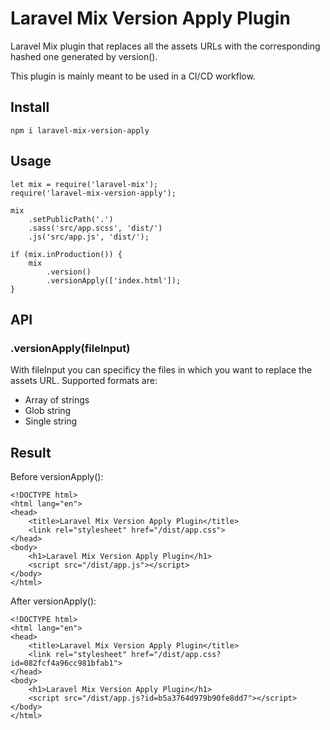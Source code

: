 # Laravel Mix Version Apply Plugin
Laravel Mix plugin that replaces all the assets URLs with the corresponding hashed one generated by version().

This plugin is mainly meant to be used in a CI/CD workflow.

## Install

```
npm i laravel-mix-version-apply
```

## Usage

```
let mix = require('laravel-mix');
require('laravel-mix-version-apply');

mix 
    .setPublicPath('.')
    .sass('src/app.scss', 'dist/')
    .js('src/app.js', 'dist/');

if (mix.inProduction()) {
    mix
        .version()
        .versionApply(['index.html']);
}
```

## API

### .versionApply(fileInput)
With fileInput you can specificy the files in which you want to replace the assets URL. Supported formats are:

* Array of strings
* Glob string
* Single string


## Result

Before versionApply():

```
<!DOCTYPE html>
<html lang="en">
<head>
    <title>Laravel Mix Version Apply Plugin</title>
    <link rel="stylesheet" href="/dist/app.css">
</head>
<body>
    <h1>Laravel Mix Version Apply Plugin</h1>
    <script src="/dist/app.js"></script>
</body>
</html>
```

After versionApply():

```
<!DOCTYPE html>
<html lang="en">
<head>
    <title>Laravel Mix Version Apply Plugin</title>
    <link rel="stylesheet" href="/dist/app.css?id=082fcf4a96cc981bfab1">
</head>
<body>
    <h1>Laravel Mix Version Apply Plugin</h1>
    <script src="/dist/app.js?id=b5a3764d979b90fe8dd7"></script>
</body>
</html>
```